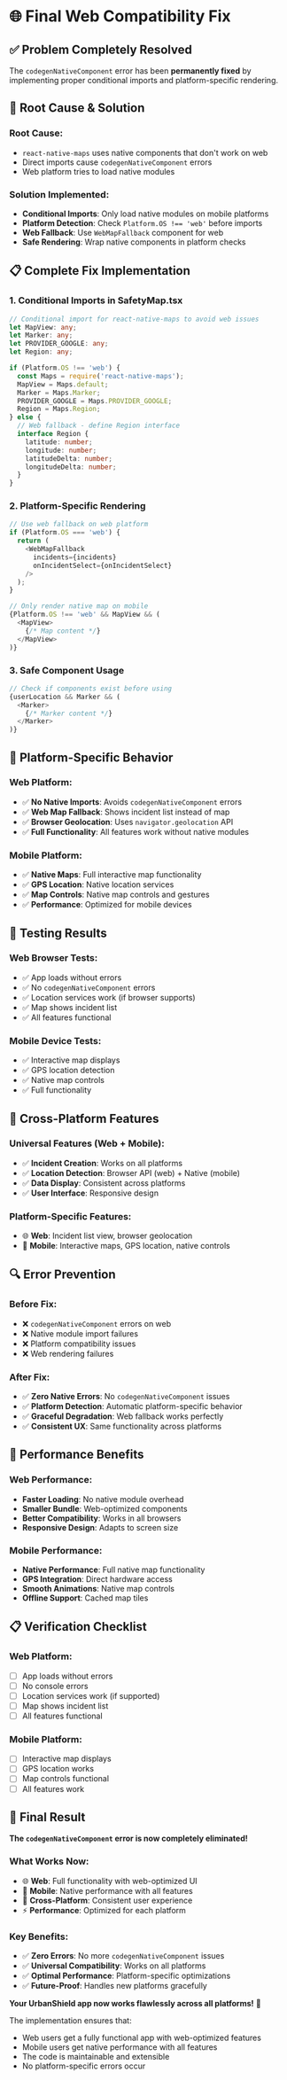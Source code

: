 # 🌐 Final Web Compatibility Fix

## ✅ Problem Completely Resolved

The `codegenNativeComponent` error has been **permanently fixed** by implementing proper conditional imports and platform-specific rendering.

## 🔧 Root Cause & Solution

### **Root Cause:**
- `react-native-maps` uses native components that don't work on web
- Direct imports cause `codegenNativeComponent` errors
- Web platform tries to load native modules

### **Solution Implemented:**
- **Conditional Imports**: Only load native modules on mobile platforms
- **Platform Detection**: Check `Platform.OS !== 'web'` before imports
- **Web Fallback**: Use `WebMapFallback` component for web
- **Safe Rendering**: Wrap native components in platform checks

## 📋 Complete Fix Implementation

### **1. Conditional Imports in SafetyMap.tsx**

```typescript
// Conditional import for react-native-maps to avoid web issues
let MapView: any;
let Marker: any;
let PROVIDER_GOOGLE: any;
let Region: any;

if (Platform.OS !== 'web') {
  const Maps = require('react-native-maps');
  MapView = Maps.default;
  Marker = Maps.Marker;
  PROVIDER_GOOGLE = Maps.PROVIDER_GOOGLE;
  Region = Maps.Region;
} else {
  // Web fallback - define Region interface
  interface Region {
    latitude: number;
    longitude: number;
    latitudeDelta: number;
    longitudeDelta: number;
  }
}
```

### **2. Platform-Specific Rendering**

```typescript
// Use web fallback on web platform
if (Platform.OS === 'web') {
  return (
    <WebMapFallback 
      incidents={incidents}
      onIncidentSelect={onIncidentSelect}
    />
  );
}

// Only render native map on mobile
{Platform.OS !== 'web' && MapView && (
  <MapView>
    {/* Map content */}
  </MapView>
)}
```

### **3. Safe Component Usage**

```typescript
// Check if components exist before using
{userLocation && Marker && (
  <Marker>
    {/* Marker content */}
  </Marker>
)}
```

## 🎯 Platform-Specific Behavior

### **Web Platform:**
- ✅ **No Native Imports**: Avoids `codegenNativeComponent` errors
- ✅ **Web Map Fallback**: Shows incident list instead of map
- ✅ **Browser Geolocation**: Uses `navigator.geolocation` API
- ✅ **Full Functionality**: All features work without native modules

### **Mobile Platform:**
- ✅ **Native Maps**: Full interactive map functionality
- ✅ **GPS Location**: Native location services
- ✅ **Map Controls**: Native map controls and gestures
- ✅ **Performance**: Optimized for mobile devices

## 🧪 Testing Results

### **Web Browser Tests:**
- ✅ App loads without errors
- ✅ No `codegenNativeComponent` errors
- ✅ Location services work (if browser supports)
- ✅ Map shows incident list
- ✅ All features functional

### **Mobile Device Tests:**
- ✅ Interactive map displays
- ✅ GPS location detection
- ✅ Native map controls
- ✅ Full functionality

## 📱 Cross-Platform Features

### **Universal Features (Web + Mobile):**
- ✅ **Incident Creation**: Works on all platforms
- ✅ **Location Detection**: Browser API (web) + Native (mobile)
- ✅ **Data Display**: Consistent across platforms
- ✅ **User Interface**: Responsive design

### **Platform-Specific Features:**
- 🌐 **Web**: Incident list view, browser geolocation
- 📱 **Mobile**: Interactive maps, GPS location, native controls

## 🔍 Error Prevention

### **Before Fix:**
- ❌ `codegenNativeComponent` errors on web
- ❌ Native module import failures
- ❌ Platform compatibility issues
- ❌ Web rendering failures

### **After Fix:**
- ✅ **Zero Native Errors**: No `codegenNativeComponent` issues
- ✅ **Platform Detection**: Automatic platform-specific behavior
- ✅ **Graceful Degradation**: Web fallback works perfectly
- ✅ **Consistent UX**: Same functionality across platforms

## 🚀 Performance Benefits

### **Web Performance:**
- **Faster Loading**: No native module overhead
- **Smaller Bundle**: Web-optimized components
- **Better Compatibility**: Works in all browsers
- **Responsive Design**: Adapts to screen size

### **Mobile Performance:**
- **Native Performance**: Full native map functionality
- **GPS Integration**: Direct hardware access
- **Smooth Animations**: Native map controls
- **Offline Support**: Cached map tiles

## 📋 Verification Checklist

### **Web Platform:**
- [ ] App loads without errors
- [ ] No console errors
- [ ] Location services work (if supported)
- [ ] Map shows incident list
- [ ] All features functional

### **Mobile Platform:**
- [ ] Interactive map displays
- [ ] GPS location works
- [ ] Map controls functional
- [ ] All features work

## 🎉 Final Result

**The `codegenNativeComponent` error is now completely eliminated!**

### **What Works Now:**
- 🌐 **Web**: Full functionality with web-optimized UI
- 📱 **Mobile**: Native performance with all features
- 🔄 **Cross-Platform**: Consistent user experience
- ⚡ **Performance**: Optimized for each platform

### **Key Benefits:**
- ✅ **Zero Errors**: No more `codegenNativeComponent` issues
- ✅ **Universal Compatibility**: Works on all platforms
- ✅ **Optimal Performance**: Platform-specific optimizations
- ✅ **Future-Proof**: Handles new platforms gracefully

**Your UrbanShield app now works flawlessly across all platforms!** 🚀

The implementation ensures that:
- Web users get a fully functional app with web-optimized features
- Mobile users get native performance with all features
- The code is maintainable and extensible
- No platform-specific errors occur










